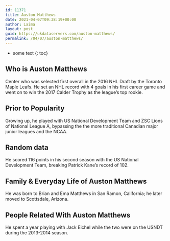 ```yaml
---
id: 11371
title: Auston Matthews
date: 2021-04-07T09:38:19+00:00
author: Laima
layout: post
guid: https://ukdataservers.com/auston-matthews/
permalink: /04/07/auston-matthews/
---
```


* some text
{: toc}


## Who is Auston Matthews
                  
                  
                  
Center who was selected first overall in the 2016 NHL Draft by the Toronto Maple Leafs. He set an NHL record with 4 goals in his first career game and went on to win the 2017 Calder Trophy as the league&#8217;s top rookie. 
                  
              
            
              
            
                
                
                
## Prior to Popularity
                  
                  
                  
Growing up, he played with US National Development Team and ZSC Lions of National League A, bypassing the the more traditional Canadian major junior leagues and the NCAA.
                  
              
            
              
            
                
                
                
## Random data
                  
                  
                  
He scored 116 points in his second season with the US National Development Team, breaking Patrick Kane&#8217;s record of 102.
                  
              
            
              
            
                
                
                
## Family & Everyday Life of Auston Matthews
                  
                  
                  
He was born to Brian and Ema Matthews in San Ramon, California; he later moved to Scottsdale, Arizona.
                  
              
            
              
            
                
                
                
## People Related With Auston Matthews
                  
                  
                  
He spent a year playing with Jack Eichel while the two were on the USNDT during the 2013-2014 season.
                  
              
            
              
            
                
              
            
              
              
            
            
              
            
          
          
          
